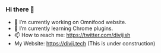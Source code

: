 ### Hi there 👋
- 🔭 I’m currently working on Omnifood website.
- 🌱 I’m currently learning Chrome plugins.
- 📫 How to reach me: https://twitter.com/divijish
- My Website: https://divij.tech (This is under construction)

<!--
**divijish/divijish** is a ✨ _special_ ✨ repository because its `README.md` (this file) appears on your GitHub profile.

Here are some ideas to get you started:

- 🔭 I’m currently working on ...
- 🌱 I’m currently learning ...
- 👯 I’m looking to collaborate on ...
- 🤔 I’m looking for help with ...
- 💬 Ask me about ...
- 📫 How to reach me: ...
- 😄 Pronouns: ...
- ⚡ Fun fact: ...
-->
